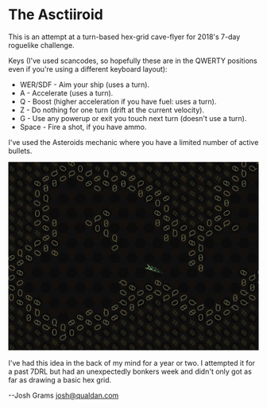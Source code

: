 The Asctiiroid
==============

This is an attempt at a turn-based hex-grid cave-flyer for
2018's 7-day roguelike challenge.

Keys (I've used scancodes, so hopefully these are in the QWERTY
positions even if you're using a different keyboard layout):

* WER/SDF - Aim your ship (uses a turn).
* A - Accelerate (uses a turn).
* Q - Boost (higher acceleration if you have fuel: uses a turn).
* Z - Do nothing for one turn (drift at the current velocity).
* G - Use any powerup or exit you touch next turn (doesn't use a turn).
* Space - Fire a shot, if you have ammo.

I've used the Asteroids mechanic where you have a limited number
of active bullets.

![screenshot](asctiiroid.jpg)

I've had this idea in the back of my mind for a year or two.  I
attempted it for a past 7DRL but had an unexpectedly bonkers
week and didn't only got as far as drawing a basic hex grid.

--Josh Grams <josh@qualdan.com>
